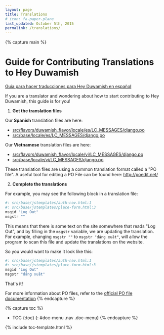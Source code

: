 ```yaml
---
layout: page
title: Translations
# icon: fa-paper-plane
last_updated: October 5th, 2015
permalink: /translations/
---
```


{% capture main %}
# Guide for Contributing Translations to Hey Duwamish

[Guía para hacer traducciones para Hey Duwamish en español](/traducciones/)

If you are a translator and wondering about how to start contributing to Hey Duwamish, this guide is for you!

1. **Get the translation files**

  Our **Spanish** translation files are here:
   - [src/flavors/duwamish_flavor/locale/es/LC_MESSAGES/django.po](https://github.com/smartercleanup/duwamish/blob/master/src/flavors/duwamish_flavor/locale/es/LC_MESSAGES/django.po)
   - [src/base/locale/es/LC_MESSAGES/django.po](https://github.com/smartercleanup/duwamish/blob/master/src/base/locale/es/LC_MESSAGES/django.po)

  Our **Vietnamese** translation files are here:
   - [src/flavors/duwamish_flavor/locale/vi/LC_MESSAGES/django.po](https://github.com/smartercleanup/duwamish/blob/master/src/flavors/duwamish_flavor/locale/vi/LC_MESSAGES/django.po)
   - [src/base/locale/vi/LC_MESSAGES/django.po](https://github.com/smartercleanup/duwamish/blob/master/src/base/locale/vi/LC_MESSAGES/django.po)

  These translation files are using a common translation format called a "PO file". A useful tool for editing a PO File can be found here: http://poedit.net/

2. **Complete the translations**

  For example, you may see the following block in a translation file:

  ```python
  #: src/base/jstemplates/auth-nav.html:1
  #: src/base/jstemplates/place-form.html:3
  msgid "Log Out"
  msgstr ""
  ```

  This means that there is some text on the site somewhere that reads "Log Out", and by filling in the `msgstr` variable, we are updating the translation. For example, changing `msgstr ""` to `msgstr "đảng xuãt"`, will allow the program to scan this file and update the translations on the website.

  So you would want to make it look like this:

  ```python
  #: src/base/jstemplates/auth-nav.html:1
  #: src/base/jstemplates/place-form.html:3
  msgid "Log Out"
  msgstr "đảng xuãt"
  ```
  That's it!

  For more information about PO files, refer to the [official PO file documentation](https://www.gnu.org/software/gettext/manual/html_node/PO-Files.html)
{% endcapture %}

{% capture toc %}
* TOC
{:toc}
{: #doc-menu .nav .doc-menu}
{% endcapture %}


{% include toc-template.html %}
